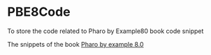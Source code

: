 # PBE8Code
To store the code related to Pharo by Example80 book code snippet


The snippets of the book [Pharo by example 8.0](http://books.pharo.org) 
